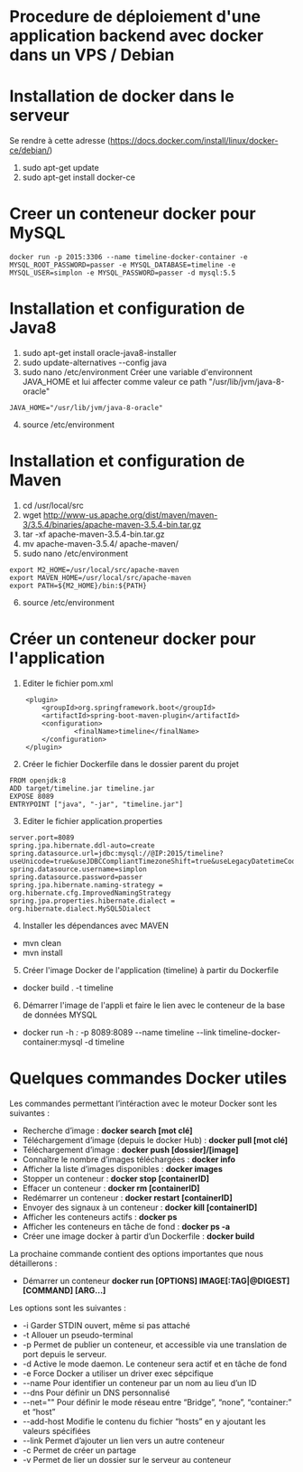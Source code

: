# Procedure de déploiement d'une application backend avec docker dans un VPS / Debian
# Installation de docker dans le serveur
Se rendre à cette adresse (https://docs.docker.com/install/linux/docker-ce/debian/)
1. sudo apt-get update
2. sudo apt-get install docker-ce
# Creer un conteneur docker pour MySQL
```
docker run -p 2015:3306 --name timeline-docker-container -e MYSQL_ROOT_PASSWORD=passer -e MYSQL_DATABASE=timeline -e MYSQL_USER=simplon -e MYSQL_PASSWORD=passer -d mysql:5.5
```
# Installation et configuration de Java8
1. sudo apt-get install oracle-java8-installer
2. sudo update-alternatives --config java
3. sudo nano /etc/environment
Créer une variable d'environnent JAVA_HOME et lui affecter comme valeur ce path "/usr/lib/jvm/java-8-oracle"
```
JAVA_HOME="/usr/lib/jvm/java-8-oracle"
```
4. source /etc/environment

# Installation et configuration de Maven 
1. cd /usr/local/src
2. wget http://www-us.apache.org/dist/maven/maven-3/3.5.4/binaries/apache-maven-3.5.4-bin.tar.gz
3. tar -xf apache-maven-3.5.4-bin.tar.gz
4. mv apache-maven-3.5.4/ apache-maven/
5. sudo nano /etc/environment
```
export M2_HOME=/usr/local/src/apache-maven
export MAVEN_HOME=/usr/local/src/apache-maven
export PATH=${M2_HOME}/bin:${PATH}
```
6. source /etc/environment

# Créer un conteneur docker pour l'application

1. Editer le fichier pom.xml
```
	<plugin>
		<groupId>org.springframework.boot</groupId>
		<artifactId>spring-boot-maven-plugin</artifactId>
		<configuration>
				<finalName>timeline</finalName>
		</configuration>
	</plugin>
```
2. Créer le fichier Dockerfile dans le dossier parent du projet

```
FROM openjdk:8
ADD target/timeline.jar timeline.jar
EXPOSE 8089
ENTRYPOINT ["java", "-jar", "timeline.jar"]
```

3. Editer le fichier application.properties
```
server.port=8089
spring.jpa.hibernate.ddl-auto=create
spring.datasource.url=jdbc:mysql://@IP:2015/timeline?useUnicode=true&useJDBCCompliantTimezoneShift=true&useLegacyDatetimeCode=false&serverTimezone=UTC
spring.datasource.username=simplon
spring.datasource.password=passer
spring.jpa.hibernate.naming-strategy = org.hibernate.cfg.ImprovedNamingStrategy
spring.jpa.properties.hibernate.dialect = org.hibernate.dialect.MySQL5Dialect
```

4. Installer les dépendances avec MAVEN
* mvn clean
* mvn install

5. Créer l'image Docker de l'application (timeline) à partir du Dockerfile
* docker build . -t timeline

6. Démarrer l'image de l'appli et faire le lien avec le conteneur de la base de données MYSQL
* docker run -h *:* -p 8089:8089 --name timeline --link timeline-docker-container:mysql -d timeline

# Quelques commandes Docker utiles
Les commandes permettant l’intéraction avec le moteur Docker sont les suivantes :
- Recherche d’image : **docker search [mot clé]**
- Téléchargement d’image (depuis le docker Hub) : **docker pull [mot clé]**
- Téléchargement d’image : **docker push [dossier]/[image]**
- Connaître le nombre d’images téléchargées : **docker info**
- Afficher la liste d’images disponibles : **docker images**
- Stopper un conteneur : **docker stop [containerID]**
- Effacer un conteneur : **docker rm [containerID]**
- Redémarrer un conteneur : **docker restart [containerID]**
- Envoyer des signaux à un conteneur : **docker kill [containerID]**
- Afficher les conteneurs actifs : **docker ps**
- Afficher les conteneurs en tâche de fond : **docker ps -a**
- Créer une image docker à partir d’un Dockerfile : **docker build**

La prochaine commande contient des options importantes que nous détaillerons :
- Démarrer un conteneur
**docker run [OPTIONS] IMAGE[:TAG|@DIGEST] [COMMAND] [ARG...]**

Les options sont les suivantes :
* -i Garder STDIN ouvert, même si pas attaché
* -t Allouer un pseudo-terminal
* -p Permet de publier un conteneur, et accessible via une translation de port depuis le serveur.
* -d Active le mode daemon. Le conteneur sera actif et en tâche de fond
* -e Force Docker a utiliser un driver exec sépcifique
* --name Pour identifier un conteneur par un nom au lieu d’un ID
* --dns Pour définir un DNS personnalisé
* --net="" Pour définir le mode réseau entre “Bridge”, “none”, “container:” et “host”
* --add-host Modifie le contenu du fichier “hosts” en y ajoutant les valeurs spécifiées
* --link Permet d’ajouter un lien vers un autre conteneur
* -c Permet de créer un partage
* -v Permet de lier un dossier sur le serveur au conteneur
